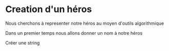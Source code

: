 # Creation d'un héros

Nous cherchons à representer notre héros au moyen d'outils algorithmique

Dans un premier temps nous allons donner un nom à notre héros 

Créer une string 
